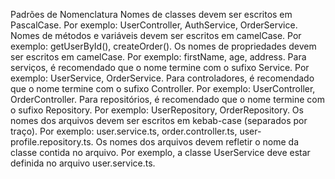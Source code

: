 Padrões de Nomenclatura
Nomes de classes devem ser escritos em PascalCase. Por exemplo: UserController, AuthService, OrderService.
Nomes de métodos e variáveis devem ser escritos em camelCase. Por exemplo: getUserById(), createOrder().
Os nomes de propriedades devem ser escritos em camelCase. Por exemplo: firstName, age, address.
Para serviços, é recomendado que o nome termine com o sufixo Service. Por exemplo: UserService, OrderService.
Para controladores, é recomendado que o nome termine com o sufixo Controller. Por exemplo: UserController, OrderController.
Para repositórios, é recomendado que o nome termine com o sufixo Repository. Por exemplo: UserRepository, OrderRepository.
Os nomes dos arquivos devem ser escritos em kebab-case (separados por traço). Por exemplo: user.service.ts, order.controller.ts, user-profile.repository.ts.
Os nomes dos arquivos devem refletir o nome da classe contida no arquivo. Por exemplo, a classe UserService deve estar definida no arquivo user.service.ts.